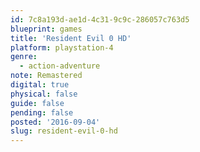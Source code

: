 ```yaml
---
id: 7c8a193d-ae1d-4c31-9c9c-286057c763d5
blueprint: games
title: 'Resident Evil 0 HD'
platform: playstation-4
genre:
  - action-adventure
note: Remastered
digital: true
physical: false
guide: false
pending: false
posted: '2016-09-04'
slug: resident-evil-0-hd
---
```

